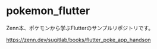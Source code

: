 # pokemon_flutter

Zenn本、ポケモンから学ぶFlutterのサンプルリポジトリです。

https://zenn.dev/sugitlab/books/flutter_poke_app_handson
